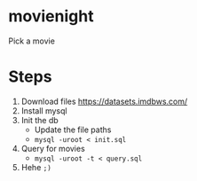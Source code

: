 # movienight

Pick a movie

# Steps

1. Download files https://datasets.imdbws.com/
2. Install mysql
3. Init the db
   - Update the file paths
   - `mysql -uroot < init.sql`
4. Query for movies
   - `mysql -uroot -t < query.sql`
5. Hehe `;)`
